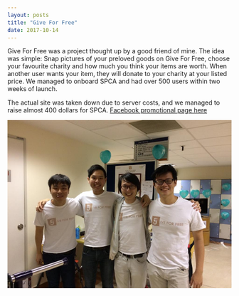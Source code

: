 ```yaml
---
layout: posts
title: "Give For Free"
date: 2017-10-14
---
```


Give For Free was a project thought up by a good friend of mine. The idea was simple: Snap pictures of your preloved goods on Give For Free, choose your favourite charity and how much you think your items are worth. When another user wants your item, they will donate to your charity at your listed price. We managed to onboard SPCA and had over 500 users within two weeks of launch.

The actual site was taken down due to server costs, and we managed to raise almost 400 dollars for SPCA. [Facebook promotional page here](https://www.facebook.com/give4free/)

![gff](/blog/img/gff.jpg)
